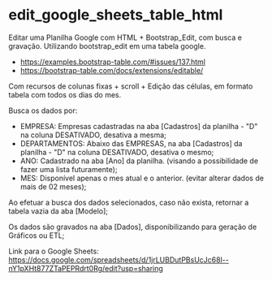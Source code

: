 # edit_google_sheets_table_html

Editar uma Planilha Google com HTML + Bootstrap_Edit, com busca e gravação.
Utilizando bootstrap_edit em uma tabela google.
  * https://examples.bootstrap-table.com/#issues/137.html
  * https://bootstrap-table.com/docs/extensions/editable/

Com recursos de colunas fixas + scroll + Edição das células, em formato tabela com todos os dias do mes.

Busca os dados por:
 * EMPRESA: Empresas cadastradas na aba [Cadastros] da planilha - "D" na coluna DESATIVADO, desativa a mesma;
 * DEPARTAMENTOS: Abaixo das EMPRESAS, na aba [Cadastros] da planilha - "D" na coluna DESATIVADO, desativa o mesmo;
 * ANO: Cadastrado na aba [Ano] da planilha. (visando a possibilidade de fazer uma lista futuramente);
 * MES: Disponível apenas o mes atual e o anterior. (evitar alterar dados de mais de 02 meses);

Ao efetuar a busca dos dados selecionados, caso não exista, retornar a tabela vazia da aba [Modelo];

Os dados são gravados na aba [Dados], disponibilizando para geração de Gráficos ou ETL;


Link para o Google Sheets:
https://docs.google.com/spreadsheets/d/1jrLUBDutPBsUcJc68l--nY1pXHt877ZTaPEPRdrt0Rg/edit?usp=sharing

